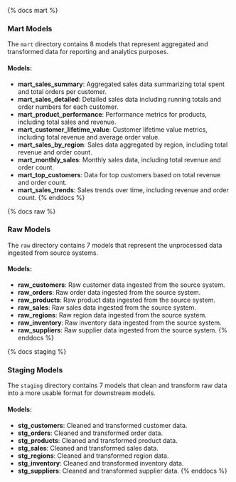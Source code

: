 {% docs mart %}
### Mart Models
The `mart` directory contains 8 models that represent aggregated and transformed data for reporting and analytics purposes.

#### Models:
- **mart_sales_summary**: Aggregated sales data summarizing total spent and total orders per customer.
- **mart_sales_detailed**: Detailed sales data including running totals and order numbers for each customer.
- **mart_product_performance**: Performance metrics for products, including total sales and revenue.
- **mart_customer_lifetime_value**: Customer lifetime value metrics, including total revenue and average order value.
- **mart_sales_by_region**: Sales data aggregated by region, including total revenue and order count.
- **mart_monthly_sales**: Monthly sales data, including total revenue and order count.
- **mart_top_customers**: Data for top customers based on total revenue and order count.
- **mart_sales_trends**: Sales trends over time, including revenue and order count.
{% enddocs %}

{% docs raw %}
### Raw Models
The `raw` directory contains 7 models that represent the unprocessed data ingested from source systems.

#### Models:
- **raw_customers**: Raw customer data ingested from the source system.
- **raw_orders**: Raw order data ingested from the source system.
- **raw_products**: Raw product data ingested from the source system.
- **raw_sales**: Raw sales data ingested from the source system.
- **raw_regions**: Raw region data ingested from the source system.
- **raw_inventory**: Raw inventory data ingested from the source system.
- **raw_suppliers**: Raw supplier data ingested from the source system.
{% enddocs %}

{% docs staging %}
### Staging Models
The `staging` directory contains 7 models that clean and transform raw data into a more usable format for downstream models.

#### Models:
- **stg_customers**: Cleaned and transformed customer data.
- **stg_orders**: Cleaned and transformed order data.
- **stg_products**: Cleaned and transformed product data.
- **stg_sales**: Cleaned and transformed sales data.
- **stg_regions**: Cleaned and transformed region data.
- **stg_inventory**: Cleaned and transformed inventory data.
- **stg_suppliers**: Cleaned and transformed supplier data.
{% enddocs %}